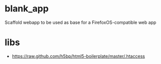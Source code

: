 blank_app
=========

Scaffold webapp to be used as base for a FirefoxOS-compatible web app

libs
====

- https://raw.github.com/h5bp/html5-boilerplate/master/.htaccess